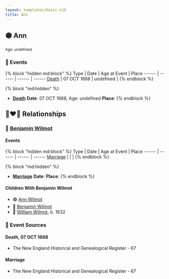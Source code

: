 ```yaml
---
layout: templates/basic.njk
title: Ann
---
```

## 🟣 Ann
<small>Age: undefined</small>


### 📆 Events

{% block "hidden md:block" %}
Type | Date | Age at Event | Place
------ | ------ | ------ | ------
[Death](#event-event-3) | 07 OCT 1668 | undefined |
{% endblock %}

{% block "md:hidden" %}
- **[Death](#event-event-3)**
**Date**: 07 OCT 1668, Age: undefined
**Place**:
{% endblock %}

## 👩‍❤️‍👨 Relationships

### 🔵 [Benjamin Wilmot](/people/6/61915340)

#### Events

{% block "hidden md:block" %}
Type | Date | Age at Event | Place
------ | ------ | ------ | ------
[Marriage](#event-family-0-event-0) |  |  |
{% endblock %}

{% block "md:hidden" %}
- **[Marriage](#event-family-0-event-0)**
**Date**:
**Place**:
{% endblock %}

#### Children With Benjamin Wilmot
* 🟣 [Ann Wilmot](/people/5/51633864)
* 🔵 [Benjamin Wilmot](/people/4/47740032)
* 🔵 [William Wilmot](/people/4/47205976), b. 1632
### 📰 Event Sources

#### <a id="event-event-3"></a> Death, 07 OCT 1668
* The New England Historical and Genealogical Register  - 67
#### <a id="event-family-0-event-0"></a> Marriage
* The New England Historical and Genealogical Register  - 67
